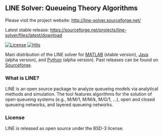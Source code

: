 ## LINE Solver: Queueing Theory Algorithms 
Please visit the project website: http://line-solver.sourceforge.net/

Latest stable release: https://sourceforge.net/projects/line-solver/files/latest/download

[![License](https://img.shields.io/badge/License-BSD%203--Clause-red.svg)](https://sourceforge.net/p/line-solver/code/ci/master/blob/master/LICENSE)
[![Hits](https://hits.seeyoufarm.com/api/count/incr/badge.svg?url=https%3A%2F%2Fgithub.com%2Fimperial-qore%2Fline-solver&count_bg=%23FFC401&title_bg=%23555555&icon=&icon_color=%23E7E7E7&title=hits&edge_flat=false)](https://hits.seeyoufarm.com)

Main distribution of the LINE solver for [MATLAB](https://sourceforge.net/p/line-solver/code/ci/master/tree/matlab) (stable version), [Java](https://sourceforge.net/p/line-solver/code/ci/master/tree/java) (alpha version), and [Python](https://sourceforge.net/p/line-solver/code/ci/master/tree/python) (alpha version). Past releases can be found on [Sourceforge](https://sourceforge.net/projects/line-solver/files/).

### What is LINE?
LINE is an open source package to analyze queueing models via analytical methods and simulation. The tool features algorithms for the solution of open queueing systems (e.g., M/M/1, M/M/k, M/G/1, ...), open and closed queueing networks, and layered queueing networks. 

### License
LINE is released as open source under the BSD-3 license.
